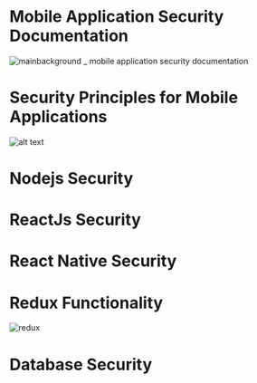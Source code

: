 # Mobile Application Security Documentation
![mainbackground _ mobile application security documentation](https://user-images.githubusercontent.com/17165922/45917374-6d143e00-be7e-11e8-9eca-6a7c31e43980.png)

# Security Principles for Mobile Applications
![alt text](https://user-images.githubusercontent.com/17165922/45917324-32f66c80-be7d-11e8-914a-efee506b5790.png)


# Nodejs Security

# ReactJs Security 

# React Native Security

# Redux Functionality
![redux](https://user-images.githubusercontent.com/17165922/50688446-3083e100-102e-11e9-9337-fb61c97c53ff.JPG)

# Database Security
